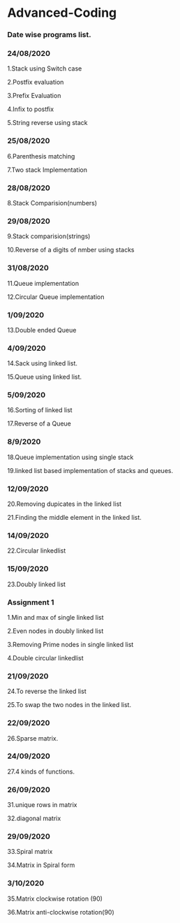 # Advanced-Coding
### Date wise programs list.

### 24/08/2020
1.Stack using Switch case

2.Postfix evaluation

3.Prefix Evaluation

4.Infix to postfix

5.String reverse using stack

### 25/08/2020
6.Parenthesis matching 

7.Two stack Implementation

### 28/08/2020
8.Stack Comparision(numbers)

### 29/08/2020
9.Stack comparision(strings)

10.Reverse of a digits of nmber using stacks

### 31/08/2020
11.Queue implementation

12.Circular Queue implementation

### 1/09/2020
13.Double ended Queue

### 4/09/2020
14.Sack using linked list.

15.Queue using linked list.

### 5/09/2020
16.Sorting of linked list

17.Reverse of a Queue

### 8/9/2020
18.Queue implementation using single stack

19.linked list based implementation of stacks and queues.


### 12/09/2020
20.Removing dupicates in the linked list

21.Finding the middle element in the linked list.

### 14/09/2020
22.Circular linkedlist

###  15/09/2020
23.Doubly linked list

### Assignment 1
1.Min and max of single linked list

2.Even nodes in doubly linked list

3.Removing Prime nodes in single linked list

4.Double circular linkedlist

### 21/09/2020

24.To reverse the linked list

25.To swap the two nodes in the linked list.

### 22/09/2020

26.Sparse matrix.

### 24/09/2020

27.4 kinds of functions.

### 26/09/2020

31.unique rows in matrix

32.diagonal matrix

### 29/09/2020

33.Spiral matrix

34.Matrix in Spiral form

### 3/10/2020

35.Matrix clockwise rotation (90)

36.Matrix anti-clockwise rotation(90)
